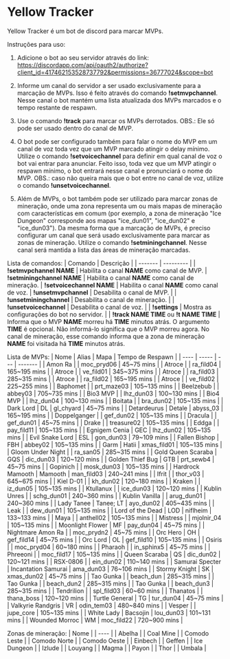 # Yellow Tracker

Yellow Tracker é um bot de discord para marcar MVPs.

Instruções para uso:

1. Adicione o bot ao seu servidor através do link: https://discordapp.com/api/oauth2/authorize?client_id=417462153528737792&permissions=36777024&scope=bot

2. Informe um canal do servidor a ser usado exclusivamente para a marcação de MVPs. Isso é feito através do comando **!setmvpchannel**. Nesse canal o bot mantém uma lista atualizada dos MVPs marcados e o tempo restante de respawn.

3. Use o comando **!track** para marcar os MVPs derrotados. OBS.: Ele só pode ser usado dentro do canal de MVP.

4. O bot pode ser configurado também para falar o nome do MVP em um canal de voz toda vez que um MVP marcado atingir o delay mínimo. Utilize o comando **!setvoicechannel** para definir em qual canal de voz o bot vai entrar para anunciar. Feito isso, toda vez que um MVP atingir o respawn mínimo, o bot entrará nesse canal e pronunciará o nome do MVP. OBS.: caso não queira mais que o bot entre no canal de voz, utilize o comando **!unsetvoicechannel**.

5. Além de MVPs, o bot também pode ser utilizado para marcar zonas de mineração, onde uma zona representa um ou mais mapas de mineração com características em comum (por exemplo, a zona de mineração "Ice Dungeon" corresponde aos mapas "ice_dun01", "ice_dun02" e "ice_dun03"). Da mesma forma que a marcação de MVPs, é preciso configurar um canal que será usado exclusivamente para marcar as zonas de mineração. Utilize o comando **!setminingchannel**. Nesse canal será mantida a lista das áreas de mineração marcadas.

Lista de comandos:
| Comando | Descrição |
| ------- | --------- |
| **!setmvpchannel NAME** | Habilita o canal **NAME** como canal de MVP. 
| **!setminingchannel NAME** | Habilita o canal **NAME** como canal de mineração. 
| **!setvoicechannel NAME** | Habilita o canal **NAME** como canal de voz. 
| **!unsetmvpchannel** | Desabilita o canal de MVP. | 
| **!unsetminingchannel** | Desabilita o canal de mineração. | 
| **!unsetvoicechannel** | Desabilita o canal de voz. | 
| **!settings** | Mostra as configurações do bot no servidor. | 
| **!track NAME TIME** ou **!t NAME TIME** | Informa que o MVP **NAME** morreu há **TIME** minutos atrás. O argumento **TIME** é opcional. Não informá-lo significa que o MVP morreu agora. No canal de mineração, esse comando informa que a zona de mineração **NAME** foi visitada há **TIME** minutos atrás.

Lista de MVPs:
| Nome | Alias | Mapa | Tempo de Respawn |
| ---- | ----- | --- | ------- |
| Amon Ra |  | moc_pryd06 | 45~75 mins |
| Atroce |  | ra_fild04 | 165~195 mins |
| Atroce |  | ve_fild01 | 345~375 mins |
| Atroce |  | ra_fild03 | 285~315 mins |
| Atroce |  | ra_fild02 | 165~195 mins |
| Atroce |  | ve_fild02 | 225~255 mins |
| Baphomet |  | prt_maze03 | 105~135 mins |
| Beelzebub |  | abbey03 | 705~735 mins |
| Bio3 MVP |  | lhz_dun03 | 100~130 mins |
| Bio4 MVP |  | lhz_dun04 | 100~130 mins |
| Boitata |  | bra_dun02 | 105~135 mins |
| Dark Lord | DL | gl_chyard | 45~75 mins |
| Detardeurus | Detale | abyss_03 | 165~195 mins |
| Doppelganger |  | gef_dun02 | 105~135 mins |
| Dracula |  | gef_dun01 | 45~75 mins |
| Drake |  | treasure02 | 105~135 mins |
| Eddga |  | pay_fild11 | 105~135 mins |
| Egnigem Cenia | GEC | lhz_dun02 | 105~135 mins |
| Evil Snake Lord | ESL | gon_dun03 | 79~109 mins |
| Fallen Bishop | FBH | abbey02 | 105~135 mins |
| Garm | Hatii | xmas_fild01 | 105~135 mins |
| Gloom Under Night |  | ra_san05 | 285~315 mins |
| Gold Queen Scaraba | GQS | dic_dun03 | 120~120 mins |
| Golden Thief Bug | GTB | prt_sewb4 | 45~75 mins |
| Gopinich |  | mosk_dun03 | 105~135 mins |
| Hardrock Mamooth | Mamooth | man_fild03 | 240~241 mins |
| Ifrit |  | thor_v03 | 645~675 mins |
| Kiel D-01 |  | kh_dun02 | 120~180 mins |
| Kraken |  | iz_dun05 | 105~135 mins |
| Ktullanux |  | ice_dun03 | 120~120 mins |
| Kublin Unres |  | schg_dun01 | 240~360 mins |
| Kublin Vanilla |  | arug_dun01 | 240~360 mins |
| Lady Tanee | Tanee; LT | ayo_dun02 | 405~435 mins |
| Leak |  | dew_dun01 | 105~135 mins |
| Lord of the Dead | LOD | niflheim | 133~133 mins |
| Maya |  | anthell02 | 105~135 mins |
| Mistress |  | mjolnir_04 | 105~135 mins |
| Moonlight Flower | MF | pay_dun04 | 45~75 mins |
| Nightmare Amon Ra |  | moc_prydn2 | 45~75 mins |
| Orc Hero | OH | gef_fild14 | 45~75 mins |
| Orc Lord | OL | gef_fild10 | 105~135 mins |
| Osiris |  | moc_pryd04 | 60~180 mins |
| Pharaoh |  | in_sphinx5 | 45~75 mins |
| Phreeoni |  | moc_fild17 | 105~135 mins |
| Queen Scaraba | QS | dic_dun02 | 120~121 mins |
| RSX-0806 |  | ein_dun02 | 110~140 mins |
| Samurai Specter | Incantation Samurai | ama_dun03 | 76~106 mins |
| Stormy Knight | SK | xmas_dun02 | 45~75 mins |
| Tao Gunka |  | beach_dun | 285~315 mins |
| Tao Gunka |  | beach_dun2 | 285~315 mins |
| Tao Gunka |  | beach_dun3 | 285~315 mins |
| Tendrilion |  | spl_fild03 | 60~60 mins |
| Thanatos |  | thana_boss | 120~120 mins |
| Turtle General | TG | tur_dun04 | 45~75 mins |
| Valkyrie Randgris | VR | odin_tem03 | 480~840 mins |
| Vesper |  | jupe_core | 105~135 mins |
| White Lady | Bacsojin | lou_dun03 | 101~131 mins |
| Wounded Morroc | WM | moc_fild22 | 720~900 mins |


Zonas de mineração:
| Nome |
| ---- |
| Abelha |
| Coal Mine |
| Comodo Leste |
| Comodo Norte |
| Comodo Oeste |
| Einbech |
| Geffen |
| Ice Dungeon |
| Izlude |
| Louyang |
| Magma |
| Payon |
| Thor |
| Umbala |